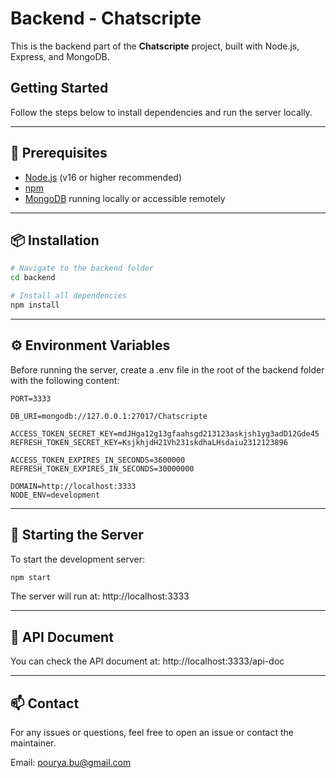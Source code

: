 # Backend - Chatscripte

This is the backend part of the **Chatscripte** project, built with Node.js, Express, and MongoDB.

## Getting Started

Follow the steps below to install dependencies and run the server locally.

---

## 🔧 Prerequisites

-   [Node.js](https://nodejs.org/) (v16 or higher recommended)
-   [npm](https://www.npmjs.com/)
-   [MongoDB](https://www.mongodb.com/) running locally or accessible remotely

---

## 📦 Installation

```bash
# Navigate to the backend folder
cd backend

# Install all dependencies
npm install
```

---

## ⚙️ Environment Variables

Before running the server, create a .env file in the root of the backend folder with the following content:

```env
PORT=3333

DB_URI=mongodb://127.0.0.1:27017/Chatscripte

ACCESS_TOKEN_SECRET_KEY=mdJHga12g13gfaahsgd213123askjsh1yg3adD12Gde45
REFRESH_TOKEN_SECRET_KEY=KsjkhjdH21Vh231skdhaLHsdaiu2312123896

ACCESS_TOKEN_EXPIRES_IN_SECONDS=3600000
REFRESH_TOKEN_EXPIRES_IN_SECONDS=30000000

DOMAIN=http://localhost:3333
NODE_ENV=development
```

---

## 🚀 Starting the Server

To start the development server:

```bash
npm start
```

The server will run at:
http://localhost:3333

---

## 📃 API Document

You can check the API document at: http://localhost:3333/api-doc

---

## 📫 Contact

For any issues or questions, feel free to open an issue or contact the maintainer.

Email: pourya.bu@gmail.com
